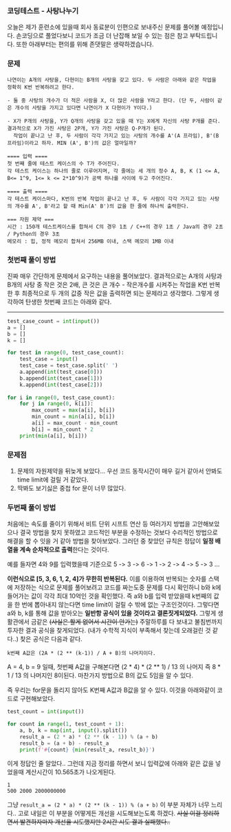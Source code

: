 ### 코딩테스트 - 사탕나누기

오늘은 제가 훈련소에 있을때 회사 동료분이 인편으로 보내주신 문제를 풀어볼 예정입니다.
손코딩으로 풀었다보니 코드가 조금 더 난잡해 보일 수 있는 점은 참고 부탁드립니다. 또한 아래부터는 편의를 위해
존댓말은 생략하겠습니다.

### 문제
```
나연이는 A개의 사탕을, 다현이는 B개의 사탕을 갖고 있다. 두 사람은 아래와 같은 작업을 정확히 K번 반복하려고 한다.

- 둘 중 사탕의 개수가 더 적은 사람을 X, 더 많은 사람을 Y라고 한다. (단 두, 사람이 같은 개수의 사탕을 가지고 있다면 나연이가 X 다현이가 Y이다.)

- X가 P개의 사탕을, Y가 Q개의 사탕을 갖고 있을 때 Y는 X에게 자신의 사탕 P개를 준다. 결과적으로 X가 가진 사탕은 2P개, Y가 가진 사탕은 Q-P개가 된다. 
  작업이 끝나고 난 후, 두 사람이 각각 가지고 있는 사탕의 개수를 A'(A 프라임), B'(B 프라임)이라고 하자. MIN (A', B')의 값은 얼마일까?
  
==== 입력 ====
첫 번째 줄에 테스트 케이스의 수 T가 주어진다.
각 테스트 케이스는 하나의 줄로 이루어지며, 각 줄에는 세 개의 정수 A, B, K (1 <= A, B<= 1^9, 1<= k <= 2*10^9)가 공백 하나를 사이에 두고 주어진다.

==== 출력 ====
각 테스트 케이스마다, K번의 반복 작업이 끝나고 난 후, 두 사람이 각각 가지고 있는 사탕의 개수를 A', B'라고 할 때 Min(A' B')의 값을 한 줄에 하나씩 출력한다.

=== 자원 제약 ===
시간 : 150개 테스트케이스를 합쳐서 C의 경우 1초 / C++의 경우 1초 / Java의 경우 2초 / Python의 경우 3초
메모리 : 힙, 정적 메모리 합쳐서 256MB 이내, 스택 메모리 1MB 이내
```

### 첫번째 풀이 방법
진짜 매우 간단하게 문제에서 요구하는 내용을 풀어보았다.
결과적으로는 A개의 사탕과 B개의 사탕 중 작은 것은 2배, 큰 것은 큰 개수 - 작은개수를 시켜주는 작업을 
K번 반복한 후 최종적으로 두 개의 값중 작은 값을 출력하면 되는 문제라고 생각했다.
그렇게 생각하여 탄생한 첫번째 코드는 아래와 같다.

---
```python
test_case_count = int(input())
a = []
b = []
k = []

for test in range(0, test_case_count):
    test_case = input()
    test_case = test_case.split(' ')
    a.append(int(test_case[0]))
    b.append(int(test_case[1]))
    k.append(int(test_case[2]))
    
for i in range(0, test_case_count):
    for j in range(0, k[i]):
        max_count = max(a[i], b[i])
        min_count = min(a[i], b[i])
        a[i] = max_count - min_count
        b[i] = min_count * 2
    print(min(a[i], b[i]))
```

### 문제점
1. 문제의 자원제약을 뒤늦게 보았다... 우선 코드 동작시간이 매우 길거 같아서 안봐도 time limit에 걸릴 거 같았다.
2. 딱봐도 보기싫은 중첩 for 문이 너무 많았다.

### 두번째 풀이 방법
처음에는 속도를 줄이기 위해서 비트 단위 시프트 연산 등 여러가지 방법을 고안해보았으나 결국 방법을 찾지 못하였고
코드적인 부분을 수정하는 것보다 수리적인 방법으로 해결을 할 수 잇을 거 같아 방법을 찾아보았다. 그러던 중 찾았던 규칙은 정답이 <b>일정 배열을 
계속 순차적으로 출력</b>한다는 것이다. 

예를 들자면 4와 9를 입력했을때 기준으로 5 -> 3 -> 6 -> 1 -> 2 -> 4 -> 5 -> 3 ...

<b>이런식으로 [5, 3, 6, 1, 2, 4]가 무한히 반복된다.</b>
이를 이용하여 반복되는 숫자를 스택에 저장하는 식으로 문제를 풀어보려고 코드를 짜는도중 문제를 다시 확인하니 b와 k에 들어가는 값이 각각 최대 10억인 것을 확인했다.
즉 a와 b를 입력 받았을때 k번째의 값을 한 번에 뽑아내지 않는다면 time limit이 걸릴 수 밖에 없는 구조인것이다. 그렇다면 a와 b, k를 통해 값을 받아오는 <b>일반항 공식이
있을 것이라고 결론짓게되었다.</b> 그렇게 생활관에서 금같은 ~~(사실은 할게 없어서 시간이 안가는)~~ 주말하루를 다 보내고 불침번까지 투자한 결과 공식을 찾게되었다. (내가 수학적 지식이 부족해서 찾는데 오래걸린 것 같다..)
찾은 공식은 다음과 같다.

```k번째 A값은 (2A * (2 ** (k-1)) / A + B)의 나머지이다.```

A = 4, b = 9 일때, 첫번째 A값을 구해본다면 (2 * 4) * (2 ** 1) / 13 의 나머지
즉 8 * 1 / 13 의 나머지인 8이된다. 마찬가지 방법으로 B의 값도 5임을 알 수 있다.

즉 우리는 for문을 돌리지 않아도 K번째 A값과 B값을 알 수 있다. 이것을 아래와같이 코드로 구현해보았다.

```python
test_count = int(input())

for count in range(1, test_count + 1):
    a, b, k = map(int, input().split())
    result_a = (2 * a) * (2 ** (k - 1)) % (a + b)
    result_b = (a + b) - result_a
    print(f'#{count} {min(result_a, result_b)}')
```

이게 정답인 줄 알았다.. 그런데 지금 정리를 하면서 보니 입력값에 아래와 같은 값을 넣었을때 계산시간이 10.565초가 나오게된다. 

```
1
500 2000 2000000000
```
그냥 ```result_a = (2 * a) * (2 ** (k - 1)) % (a + b)``` 이 부분 자체가 너무 느리다.. 고로 내일은 이 부분을 어떻게든 개선을 시도해보는도록 하겠다.
~~사실 이걸 정리하면서 발견하자마자 개선을 시도했지만 2시간 시도 결과 실패했다..~~